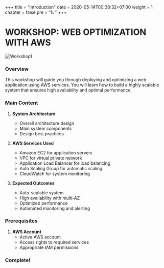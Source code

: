 +++
title = "Introduction"
date = 2020-05-14T00:38:32+07:00
weight = 1
chapter = false
pre = "<b>1. </b>"
+++

# WORKSHOP: WEB OPTIMIZATION WITH AWS
![Workshop1](/images/1-Introduction/Workshop1.png)
### Overview

This workshop will guide you through deploying and optimizing a web application using AWS services. You will learn how to build a highly scalable system that ensures high availability and optimal performance.

### Main Content

1. **System Architecture**
   - Overall architecture design
   - Main system components
   - Design best practices

2. **AWS Services Used**
   - Amazon EC2 for application servers
   - VPC for virtual private network
   - Application Load Balancer for load balancing
   - Auto Scaling Group for automatic scaling
   - CloudWatch for system monitoring

3. **Expected Outcomes**
   - Auto-scalable system
   - High availability with multi-AZ
   - Optimized performance
   - Automated monitoring and alerting

### Prerequisites

1. **AWS Account**
   - Active AWS account
   - Access rights to required services
   - Appropriate IAM permissions


### Complete!